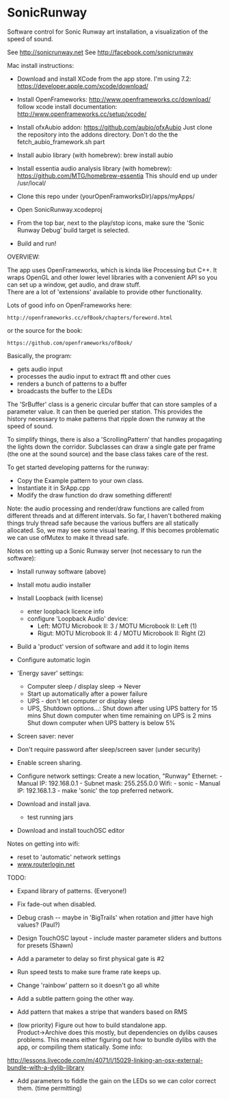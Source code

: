 # SonicRunway

Software control for Sonic Runway art installation, a visualization of the
speed of sound.  

See http://sonicrunway.net
See http://facebook.com/sonicrunway

Mac install instructions:

- Download and install XCode from the app store.  I'm using 7.2:
    https://developer.apple.com/xcode/download/

- Install OpenFrameworks:  http://www.openframeworks.cc/download/
  follow xcode install documentation:  http://www.openframeworks.cc/setup/xcode/

- Install ofxAubio addon:  https://github.com/aubio/ofxAubio
  Just clone the repository into the addons directory.
  Don't do the the fetch_aubio_framework.sh part

- Install aubio library (with homebrew):
   brew install aubio

- Install essentia audio analysis library (with homebrew):
    https://github.com/MTG/homebrew-essentia
    This should end up under /usr/local/

- Clone this repo under (yourOpenFramworksDir)/apps/myApps/

- Open SonicRunway.xcodeproj

- From the top bar, next to the play/stop icons, make sure the 
  'Sonic Runway Debug' build target is selected.

- Build and run! 

OVERVIEW:

The app uses OpenFrameworks, which is kinda like Processing but C++.
It wraps OpenGL and other lower level libraries with a convenient
API so you can set up a window, get audio, and draw stuff.  
There are a lot of 'extensions' available to provide other 
functionality.  

Lots of good info on OpenFrameworks here:

    http://openframeworks.cc/ofBook/chapters/foreword.html

or the source for the book:

    https://github.com/openframeworks/ofBook/

Basically, the program:
  - gets audio input
  - processes the audio input to extract fft and other cues
  - renders a bunch of patterns to a buffer
  - broadcasts the buffer to the LEDs

The 'SrBuffer' class is a generic circular buffer that can store
samples of a parameter value.  It can then be queried per station.
This provides the history necessary to make patterns that ripple
down the runway at the speed of sound.  

To simplify things, there is also a 'ScrollingPattern' that handles
propagating the lights down the corridor.  Subclasses can draw a single
gate per frame (the one at the sound source) and the base class takes
care of the rest.

To get started developing patterns for the runway: 
  - Copy the Example pattern to your own class.  
  - Instantiate it in SrApp.cpp
  - Modify the draw function do draw something different!

Note: the audio processing and render/draw
functions are called from different threads and at different 
intervals.  So far, I haven't bothered making things truly 
thread safe because the various buffers are all statically 
allocated. So, we may see some visual tearing.  If this becomes 
problematic we can use ofMutex to make it thread safe.

Notes on setting up a Sonic Runway server (not necessary to run the software):

- Install runway software (above)

- Install motu audio installer 

- Install Loopback (with license)
    - enter loopback licence info
    - configure 'Loopback Audio' device:
       - Left:  MOTU Microbook II: 3 / MOTU Microbook II: Left (1)
       - Rigut: MOTU Microbook II: 4 / MOTU Microbook II: Right (2)

- Build a 'product' version of software and add it to login items

- Configure automatic login

- 'Energy saver' settings:
    - Computer sleep / display sleep -> Never
    - Start up automatically after a power failure
    - UPS - don't let computer or display sleep
    - UPS, Shutdown options...:
        Shut down after using UPS battery for 15 mins
        Shut down computer when time remaining on UPS is 2 mins
        Shut down computer when UPS battery is below 5%

- Screen saver:  never

- Don't require password after sleep/screen saver (under security)

- Enable screen sharing.

- Configure network settings:
   Create a new location, "Runway"
   Ethernet:
      - Manual IP:  192.168.0.1
      - Subnet mask:  255.255.0.0
   Wifi:
      - sonic
      - Manual IP:  192.168.1.3
      - make 'sonic' the top preferred network.

- Download and install java.
    - test running jars

- Download and install touchOSC editor

Notes on getting into wifi:
   - reset to 'automatic' network settings
   - www.routerlogin.net

TODO:

- Expand library of patterns. (Everyone!)

- Fix fade-out when disabled.

- Debug crash -- maybe in 'BigTrails' when rotation and jitter
  have high values?  (Paul?)

- Design TouchOSC layout - include master parameter sliders and 
  buttons for presets (Shawn)

- Add a parameter to delay so first physical gate is #2

- Run speed tests to make sure frame rate keeps up.

- Change 'rainbow' pattern so it doesn't go all white

- Add a subtle pattern going the other way.

- Add pattern that makes a stripe that wanders based on RMS

- (low priority) Figure out how to build standalone app.  
  Product->Archive does this mostly,
  but dependencies on dylibs causes problems.  This means either figuring out
  how to bundle dylibs with the app, or compiling them statically.  Some info:

http://lessons.livecode.com/m/4071/l/15029-linking-an-osx-external-bundle-with-a-dylib-library

- Add parameters to fiddle the gain on the LEDs so we can color 
  correct them.  (time permitting)



